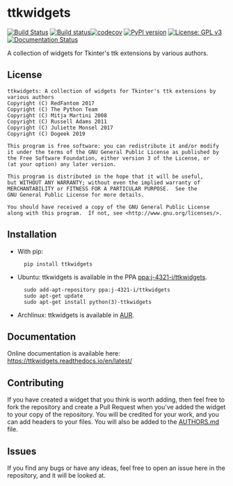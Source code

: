 # ttkwidgets
[![Build Status](https://travis-ci.org/TkinterEP/ttkwidgets.svg?branch=master)](https://travis-ci.org/TkinterEP/ttkwidgets)
[![Build status](https://ci.appveyor.com/api/projects/status/eegux50s3kmb5w9g?svg=true)](https://ci.appveyor.com/project/RedFantom/ttkwidgets-pq6y3)[![codecov](https://codecov.io/gh/RedFantom/ttkwidgets/branch/master/graph/badge.svg)](https://codecov.io/gh/RedFantom/ttkwidgets)
[![PyPI version](https://badge.fury.io/py/ttkwidgets.svg)](https://badge.fury.io/py/ttkwidgets)
[![License: GPL v3](https://img.shields.io/badge/License-GPL%20v3-blue.svg)](http://www.gnu.org/licenses/gpl-3.0)
[![Documentation Status](https://readthedocs.org/projects/ttkwidgets/badge/?version=latest)](https://ttkwidgets.readthedocs.io/en/latest/)

A collection of widgets for Tkinter's ttk extensions by various authors.

## License
    ttkwidgets: A collection of widgets for Tkinter's ttk extensions by various authors 
    Copyright (C) RedFantom 2017
    Copyright (C) The Python Team
    Copyright (C) Mitja Martini 2008
    Copyright (C) Russell Adams 2011
    Copyright (C) Juliette Monsel 2017
    Copyright (C) Dogeek 2019
    
    This program is free software: you can redistribute it and/or modify
    it under the terms of the GNU General Public License as published by
    the Free Software Foundation, either version 3 of the License, or
    (at your option) any later version.
    
    This program is distributed in the hope that it will be useful,
    but WITHOUT ANY WARRANTY; without even the implied warranty of
    MERCHANTABILITY or FITNESS FOR A PARTICULAR PURPOSE.  See the
    GNU General Public License for more details.
    
    You should have received a copy of the GNU General Public License
    along with this program.  If not, see <http://www.gnu.org/licenses/>.

## Installation
- With pip:

        pip install ttkwidgets

- Ubuntu: ttkwidgets is available in the PPA [ppa:j-4321-i/ttkwidgets](https://launchpad.net/~j-4321-i/+archive/ubuntu/ttkwidgets).

        sudo add-apt-repository ppa:j-4321-i/ttkwidgets
        sudo apt-get update
        sudo apt-get install python(3)-ttkwidgets

- Archlinux: ttkwidgets is available in [AUR](https://aur.archlinux.org/packages/python-ttkwidgets).

## Documentation
Online documentation is available here: https://ttkwidgets.readthedocs.io/en/latest/

## Contributing
If you have created a widget that you think is worth adding, then feel free to fork the repository and create a Pull
Request when you've added the widget to your copy of the repository. You will be credited for your work, and you can add
headers to your files. You will also be added to the [AUTHORS.md](AUTHORS.md) file.

## Issues
If you find any bugs or have any ideas, feel free to open an issue here in the repository, and it will be looked at.

